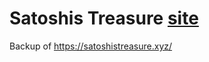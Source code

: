 # Satoshis Treasure [site](https://suhailvs.github.io/treasure)
Backup of https://satoshistreasure.xyz/
